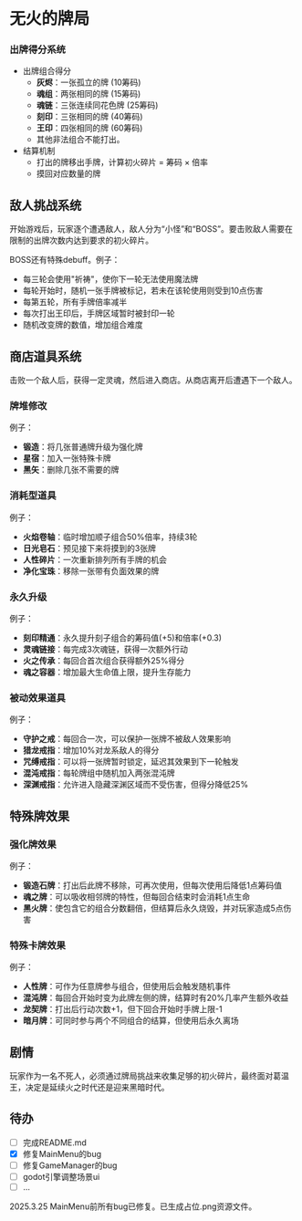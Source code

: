 # 无火的牌局

### 出牌得分系统

- 出牌组合得分
  - **灰烬**：一张孤立的牌 (10筹码)
  - **魂组**：两张相同的牌 (15筹码)
  - **魂链**：三张连续同花色牌 (25筹码)
  - **刻印**：三张相同的牌 (40筹码)
  - **王印**：四张相同的牌 (60筹码)
  - 其他非法组合不能打出。
- 结算机制
  - 打出的牌移出手牌，计算初火碎片 = 筹码 × 倍率
  - 摸回对应数量的牌

## 敌人挑战系统

开始游戏后，玩家逐个遭遇敌人，敌人分为“小怪”和“BOSS”。要击败敌人需要在限制的出牌次数内达到要求的初火碎片。

BOSS还有特殊debuff。例子：

- 每三轮会使用"祈祷"，使你下一轮无法使用魔法牌
- 每轮开始时，随机一张手牌被标记，若未在该轮使用则受到10点伤害
- 每第五轮，所有手牌倍率减半
- 每次打出王印后，手牌区域暂时被封印一轮
- 随机改变牌的数值，增加组合难度

## 商店道具系统

击败一个敌人后，获得一定灵魂，然后进入商店。从商店离开后遭遇下一个敌人。

### 牌堆修改

例子：

- **锻造**：将几张普通牌升级为强化牌
- **星宿**：加入一张特殊卡牌
- **黑矢**：删除几张不需要的牌

### 消耗型道具

例子：

- **火焰卷轴**：临时增加顺子组合50%倍率，持续3轮
- **日光皂石**：预见接下来将摸到的3张牌
- **人性碎片**：一次重新排列所有手牌的机会
- **净化宝珠**：移除一张带有负面效果的牌

### 永久升级

例子：

- **刻印精通**：永久提升刻子组合的筹码值(+5)和倍率(+0.3)
- **灵魂链接**：每完成3次魂链，获得一次额外行动
- **火之传承**：每回合首次组合获得额外25%得分
- **魂之容器**：增加最大生命值上限，提升生存能力

### 被动效果道具

例子：

- **守护之戒**：每回合一次，可以保护一张牌不被敌人效果影响
- **猎龙戒指**：增加10%对龙系敌人的得分
- **咒缚戒指**：可以将一张牌暂时锁定，延迟其效果到下一轮触发
- **混沌戒指**：每轮牌组中随机加入两张混沌牌
- **深渊戒指**：允许进入隐藏深渊区域而不受伤害，但得分降低25%

## 特殊牌效果

### 强化牌效果

例子：

- **锻造石牌**：打出后此牌不移除，可再次使用，但每次使用后降低1点筹码值
- **魂之牌**：可以吸收相邻牌的特性，但每回合结束时会消耗1点生命
- **黑火牌**：使包含它的组合分数翻倍，但结算后永久烧毁，并对玩家造成5点伤害

### 特殊卡牌效果

例子：

- **人性牌**：可作为任意牌参与组合，但使用后会触发随机事件
- **混沌牌**：每回合开始时变为此牌左侧的牌，结算时有20%几率产生额外收益
- **龙契牌**：打出后行动次数+1，但下回合开始时手牌上限-1
- **暗月牌**：可同时参与两个不同组合的结算，但使用后永久离场

## 剧情

玩家作为一名不死人，必须通过牌局挑战来收集足够的初火碎片，最终面对葛温王，决定是延续火之时代还是迎来黑暗时代。

## 待办

- [ ] 完成README.md
- [x] 修复MainMenu的bug
- [ ] 修复GameManager的bug
- [ ] godot引擎调整场景ui
- [ ] ...

2025.3.25 MainMenu前所有bug已修复。已生成占位.png资源文件。

